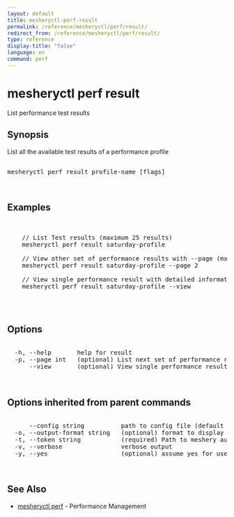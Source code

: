 ```yaml
---
layout: default
title: mesheryctl-perf-result
permalink: /reference/mesheryctl/perf/result/
redirect_from: /reference/mesheryctl/perf/result/
type: reference
display-title: "false"
language: en
command: perf
---
```


# mesheryctl perf result

List performance test results

## Synopsis

List all the available test results of a performance profile

<pre class='codeblock-pre'>
<div class='codeblock'>
mesheryctl perf result profile-name [flags]

</div>
</pre> 

## Examples

<pre class='codeblock-pre'>
<div class='codeblock'>

	// List Test results (maximum 25 results)
	mesheryctl perf result saturday-profile

	// View other set of performance results with --page (maximum 25 results)
	mesheryctl perf result saturday-profile --page 2

	// View single performance result with detailed information
	mesheryctl perf result saturday-profile --view


</div>
</pre> 

## Options

<pre class='codeblock-pre'>
<div class='codeblock'>
  -h, --help       help for result
  -p, --page int   (optional) List next set of performance results with --page (default = 1) (default 1)
      --view       (optional) View single performance results with more info

</div>
</pre>

## Options inherited from parent commands

<pre class='codeblock-pre'>
<div class='codeblock'>
      --config string          path to config file (default "/home/admin-pc/.meshery/config.yaml")
  -o, --output-format string   (optional) format to display in [json|yaml]
  -t, --token string           (required) Path to meshery auth config
  -v, --verbose                verbose output
  -y, --yes                    (optional) assume yes for user interactive prompts.

</div>
</pre>

## See Also

* [mesheryctl perf](perf/)	 - Performance Management

